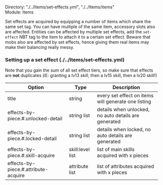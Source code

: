 Directory: "./../Items/set-effects.yml", "./../Items/items"  
Module: Items

Set effects are acquired by equipping a number of items which share the same set tag. You can have multiple of the same item, accessory slots also are affected. Entities can be affected by multiple set effects, add the `set-effect` NBT tag to the item to attach it to a certain set effect. Beware that mobs also are affected by set effects, hence giving them real items may make their balancing really messy.

### Setting up a set effect (./../Items/set-effects.yml)

Note that you gain the sum of all set effect tiers, so make sure that effects are **not** duplicates (iE: granting a lv13 skill, then a lv15 skill, then a lv20 skill!)

| Option | Type | Description |
|-|-|-|
| title | string | every set effect on items will generate one listing |
| effects-by-piece.#.unlocked-detail | string list | details when unlocked, no auto details are generated |
| effects-by-piece.#.locked-detail | string list | details when locked, no auto details are generated |
| effects-by-piece.#.skill-acquire | skill:level list | list of main skills acquired with x pieces |
| effects-by-piece.#.attribute-acquire | attribute list | list of attributes acquired with x pieces |

